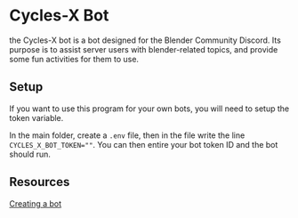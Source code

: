 # Cycles-X Bot
the Cycles-X bot is a bot designed for the Blender Community Discord. Its purpose is to assist server users with blender-related topics, and provide some fun activities for them to use.

## Setup
If you want to use this program for your own bots, you will need to setup the token variable. 

In the main folder, create a `.env` file, then in the file write the line `CYCLES_X_BOT_TOKEN=""`. You can then entire your bot token ID and the bot should run.


## Resources
[Creating a bot](https://dev.to/p014ri5/making-and-deploying-discord-bot-with-python-4hep)
